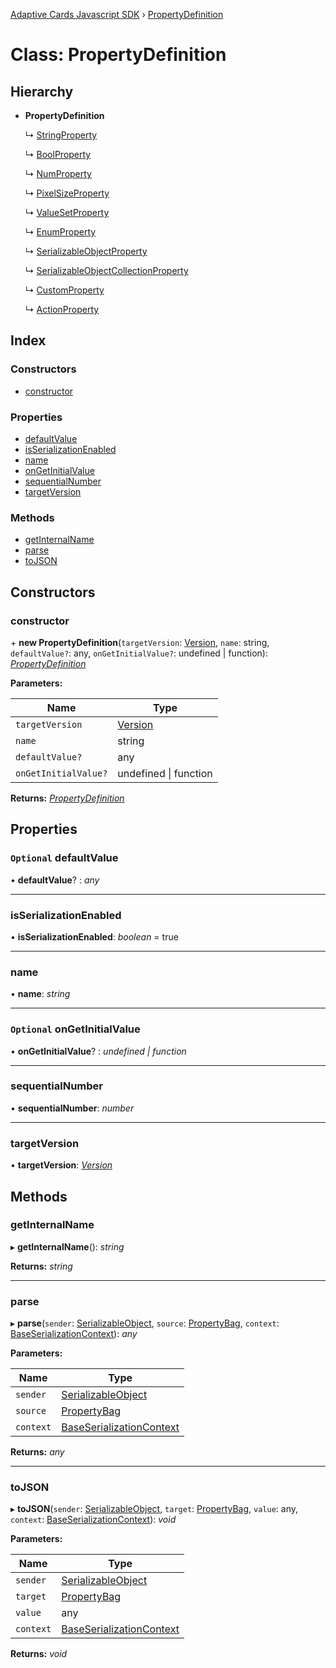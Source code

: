 [Adaptive Cards Javascript SDK](../README.md) › [PropertyDefinition](propertydefinition.md)

# Class: PropertyDefinition

## Hierarchy

* **PropertyDefinition**

  ↳ [StringProperty](stringproperty.md)

  ↳ [BoolProperty](boolproperty.md)

  ↳ [NumProperty](numproperty.md)

  ↳ [PixelSizeProperty](pixelsizeproperty.md)

  ↳ [ValueSetProperty](valuesetproperty.md)

  ↳ [EnumProperty](enumproperty.md)

  ↳ [SerializableObjectProperty](serializableobjectproperty.md)

  ↳ [SerializableObjectCollectionProperty](serializableobjectcollectionproperty.md)

  ↳ [CustomProperty](customproperty.md)

  ↳ [ActionProperty](actionproperty.md)

## Index

### Constructors

* [constructor](propertydefinition.md#constructor)

### Properties

* [defaultValue](propertydefinition.md#optional-defaultvalue)
* [isSerializationEnabled](propertydefinition.md#isserializationenabled)
* [name](propertydefinition.md#name)
* [onGetInitialValue](propertydefinition.md#optional-ongetinitialvalue)
* [sequentialNumber](propertydefinition.md#sequentialnumber)
* [targetVersion](propertydefinition.md#targetversion)

### Methods

* [getInternalName](propertydefinition.md#getinternalname)
* [parse](propertydefinition.md#parse)
* [toJSON](propertydefinition.md#tojson)

## Constructors

###  constructor

\+ **new PropertyDefinition**(`targetVersion`: [Version](version.md), `name`: string, `defaultValue?`: any, `onGetInitialValue?`: undefined | function): *[PropertyDefinition](propertydefinition.md)*

**Parameters:**

Name | Type |
------ | ------ |
`targetVersion` | [Version](version.md) |
`name` | string |
`defaultValue?` | any |
`onGetInitialValue?` | undefined &#124; function |

**Returns:** *[PropertyDefinition](propertydefinition.md)*

## Properties

### `Optional` defaultValue

• **defaultValue**? : *any*

___

###  isSerializationEnabled

• **isSerializationEnabled**: *boolean* = true

___

###  name

• **name**: *string*

___

### `Optional` onGetInitialValue

• **onGetInitialValue**? : *undefined | function*

___

###  sequentialNumber

• **sequentialNumber**: *number*

___

###  targetVersion

• **targetVersion**: *[Version](version.md)*

## Methods

###  getInternalName

▸ **getInternalName**(): *string*

**Returns:** *string*

___

###  parse

▸ **parse**(`sender`: [SerializableObject](serializableobject.md), `source`: [PropertyBag](../README.md#propertybag), `context`: [BaseSerializationContext](baseserializationcontext.md)): *any*

**Parameters:**

Name | Type |
------ | ------ |
`sender` | [SerializableObject](serializableobject.md) |
`source` | [PropertyBag](../README.md#propertybag) |
`context` | [BaseSerializationContext](baseserializationcontext.md) |

**Returns:** *any*

___

###  toJSON

▸ **toJSON**(`sender`: [SerializableObject](serializableobject.md), `target`: [PropertyBag](../README.md#propertybag), `value`: any, `context`: [BaseSerializationContext](baseserializationcontext.md)): *void*

**Parameters:**

Name | Type |
------ | ------ |
`sender` | [SerializableObject](serializableobject.md) |
`target` | [PropertyBag](../README.md#propertybag) |
`value` | any |
`context` | [BaseSerializationContext](baseserializationcontext.md) |

**Returns:** *void*
